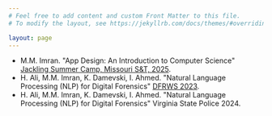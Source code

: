 ```yaml
---
# Feel free to add content and custom Front Matter to this file.
# To modify the layout, see https://jekyllrb.com/docs/themes/#overriding-theme-defaults

layout: page
---
```


- M.M. Imran. "App Design: An Introduction to Computer Science" [Jackling Summer Camp, Missouri S&T, 2025](https://docs.google.com/presentation/d/1TRU2rITediWZjXPUkd5n5OVXbl6P9yMYBRh19bjN7pc/edit?usp=sharing).
- H. Ali, M.M. Imran, K. Damevski, I. Ahmed. "Natural Language Processing (NLP) for Digital Forensics" [DFRWS 2023](documents/NLP_DF.pdf).
- H. Ali, M.M. Imran, K. Damevski, I. Ahmed. "Natural Language Processing (NLP) for Digital Forensics" Virginia State Police 2024.

